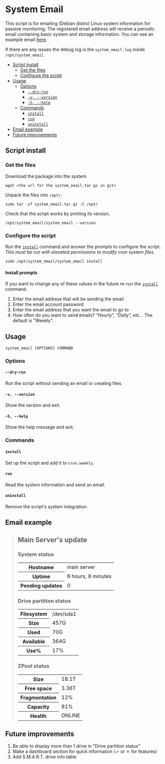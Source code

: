 # System Email

This script is for emailing (Debian distro) Linux system information for passive
monitoring. The registered email address will receive a periodic email containing
basic system and storage information. You can see an example email
[here](#email-example).

If there are any issues the debug log is the `system_email.log` inside
`/opt/system_email`.

<!-- TOC -->

* [Script install](#script-install)
    * [Get the files](#get-the-files)
    * [Configure the script](#configure-the-script)
* [Usage](#usage)
    * [Options](#options)
        * [`--dry-run`](#--dry-run)
        * [`-v, --version`](#-v---version)
        * [`-h, --help`](#-h---help)
    * [Commands](#commands)
        * [`install`](#install)
        * [`run`](#run)
        * [`uninstall`](#uninstall)
* [Email example](#email-example)
* [Future improvements](#future-improvements)

<!-- TOC -->

## Script install

### Get the files

Download the package into the system

```shell
wget <the url for the system_email.tar.gz in git>
```

Unpack the files into `/opt/`.

```shell
sudo tar -xf system_email.tar.gz -C /opt/
```

Check that the script works by printing its version.

```shell
/opt/system_email/system_email --version
```

### Configure the script

Run the [`install`](#install) command and answer the prompts to configure the script.
*This must be run with elevated permissions to modify cron system files.*

```shell
sudo /opt/system_email/system_email install
```

#### Install prompts

If you want to change any of these values in the future re-run the
[`install`](#install) command.

1. Enter the email address that will be sending the email
2. Enter the email account password
3. Enter the email address that you want the email to go to
4. How often do you want to send emails? *"Hourly", "Daily", etc...* The default
   is "Weekly".

## Usage

```shell
system_email [OPTIONS] COMMAND
```

### Options

#### `--dry-run`

Run the script without sending an email or creating files.

#### `-v, --version`

Show the version and exit.

#### `-h, --help`

Show the help message and exit.

### Commands

#### `install`

Set up the script and add it to `cron.weekly`.

#### `run`

Read the system information and send an email.

#### `uninstall`

Remove the script's system integration.

## Email example

> <h2>Main Server's update</h2><h3>System status</h3><table><tr><th>Hostname</th><td>main server</td></tr><tr><th>
> Uptime</th><td>6 hours, 8 minutes</td></tr><tr><th>Pending updates</th><td>0</td></tr></table><h3>Drive partition
> status</h3><table><tr><th>Filesystem</th><td>/dev/sda1</td></tr><tr><th>Size</th><td>457G</td></tr><tr><th>Used</th><td>
> 70G</td></tr><tr><th>Available</th><td>364G</td></tr><tr><th>Use%</th><td>17%</td></tr></table><h3>ZPool
> status</h3><table><tr><th>Size</th><td>18.1T</td></tr><tr><th>Free space</th><td>3.36T</td></tr><tr><th>
> Fragmentation</th><td>12%</td></tr><tr><th>Capacity</th><td>81%</td></tr><tr><th>Health</th><td>ONLINE</td></tr></table>

## Future improvements

1. Be able to display more than 1 drive in "Drive partition status"
2. Make a dashboard section for quick information (&check; or &cross; for features)
3. Add S.M.A.R.T. drive info table
